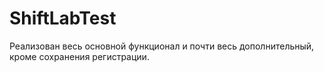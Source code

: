 # ShiftLabTest
Реализован весь основной функционал и почти весь дополнительный, кроме сохранения регистрации. 

